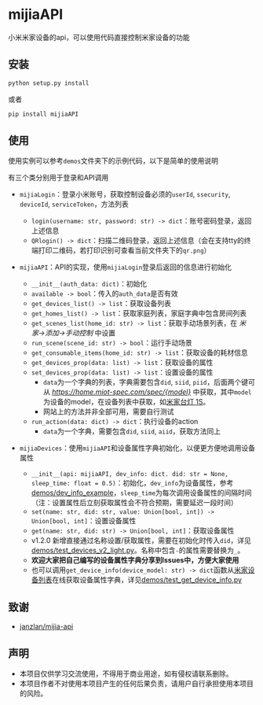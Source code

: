 # mijiaAPI
小米米家设备的api，可以使用代码直接控制米家设备的功能

## 安装
```bash
python setup.py install
```
或者
```bash
pip install mijiaAPI
```

## 使用
使用实例可以参考`demos`文件夹下的示例代码，以下是简单的使用说明

有三个类分别用于登录和API调用

* `mijiaLogin`：登录小米账号，获取控制设备必须的`userId`, `ssecurity`, `deviceId`, `serviceToken`，方法列表
  * `login(username: str, password: str) -> dict`：账号密码登录，返回上述信息
  * `QRlogin() -> dict`：扫描二维码登录，返回上述信息（会在支持tty的终端打印二维码，若打印识别可查看当前文件夹下的`qr.png`）

* `mijiaAPI`：API的实现，使用`mijiaLogin`登录后返回的信息进行初始化
  * `__init__(auth_data: dict)`：初始化
  * `available -> bool`：传入的`auth_data`是否有效
  * `get_devices_list() -> list`：获取设备列表
  * `get_homes_list() -> list`：获取家庭列表，家庭字典中包含房间列表
  * `get_scenes_list(home_id: str) -> list`：获取手动场景列表，在 *米家->添加->手动控制* 中设置
  * `run_scene(scene_id: str) -> bool`：运行手动场景
  * `get_consumable_items(home_id: str) -> list`：获取设备的耗材信息
  * `get_devices_prop(data: list) -> list`：获取设备的属性
  * `set_devices_prop(data: list) -> list`：设置设备的属性
    * `data`为一个字典的列表，字典需要包含`did`, `siid`, `piid`，后面两个键可从 *https://home.miot-spec.com/spec/{model}* 中获取，其中`model`为设备的model，在设备列表中获取，如[米家台灯 1S](https://home.miot-spec.com/spec/yeelink.light.lamp4)。
    * 网站上的方法并非全部可用，需要自行测试
  * `run_action(data: dict) -> dict`：执行设备的action
    * `data`为一个字典，需要包含`did`, `siid`, `aiid`，获取方法同上


* `mijiaDevices`：使用`mijiaAPI`和设备属性字典初始化，以便更方便地调用设备属性
  * `__init__(api: mijiaAPI, dev_info: dict. did: str = None, sleep_time: float = 0.5)`：初始化，`dev_info`为设备属性，参考[demos/dev_info_example](demos/dev_info_example)，`sleep_time`为每次调用设备属性的间隔时间（注：设置属性后立刻获取属性会不符合预期，需要延迟一段时间）
  * `set(name: str, did: str, value: Union[bool, int]) -> Union[bool, int]`：设置设备属性
  * `get(name: str, did: str) -> Union[bool, int]`：获取设备属性
  * v1.2.0 新增直接通过名称设置/获取属性，需要在初始化时传入`did`，详见[demos/test_devices_v2_light.py](demos/test_devices_v2_light.py)。名称中包含`-`的属性需要替换为`_`。
  * **欢迎大家把自己编写的设备属性字典分享到Issues中，方便大家使用**
  * 也可以调用`get_device_info(device_model: str) -> dict`函数从[米家设备列表](https://home.miot-spec.com/)在线获取设备属性字典，详见[demos/test_get_device_info.py](demos/test_get_device_info.py)

## 致谢
* [janzlan/mijia-api](https://gitee.com/janzlan/mijia-api/tree/master)

## 声明
* 本项目仅供学习交流使用，不得用于商业用途，如有侵权请联系删除。
* 本项目作者不对使用本项目产生的任何后果负责，请用户自行承担使用本项目的风险。
